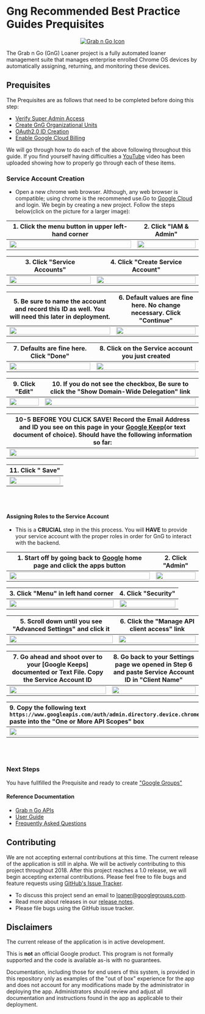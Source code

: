 <!-- mdformat off(GitHub header) -->
Gng Recommended Best Practice Guides Prequisites
======
<!-- mdformat on -->

<p align="center">
  <a href="#grabngo--">
    <img src="https://storage.googleapis.com/gngloaners/gnglogo.png" alt="Grab n Go Icon" />
  </a>
</p>

The Grab n Go (GnG) Loaner project is a fully automated loaner management suite
that manages enterprise enrolled Chrome OS devices by automatically assigning,
returning, and monitoring these devices.


## Prequisites

The Prequisites are as follows that need to be completed before doing this step: 
*	[Verify Super Admin Access](https://github.com/chromegng/ManualWalkthrough/tree/master/docs/deployment/prerequisites/verifysuperadminaccess)
*	[Create GnG Organizational Units](https://github.com/chromegng/ManualWalkthrough/tree/master/docs/deployment/prerequisites/organizationalunits)
*	[OAuth2.0 ID Creation](https://github.com/chromegng/ManualWalkthrough/tree/master/docs/deployment/prerequisites/oauthid)
*	[Enable Google Cloud Billing ](https://github.com/chromegng/ManualWalkthrough/tree/master/docs/deployment/prerequisites/billingaccountid)

We will go through how to do each of the above following throughout this guide. If you find yourself having difficulties a
[YouTube](google.com) video has been uploaded showing how to properly go through each of these items. 


### Service Account Creation 
*	Open a new chrome web browser. Although, any web browser is compatible;
using chrome is the recommened use.Go to [Google Cloud](https://console.cloud.google.com)
and login. We begin by creating a new project. Follow the 
steps below(click on the picture for a larger image):

**1.**	Click the menu button in upper left-hand corner       |**2.**  Click "IAM & Admin"
:-------------------------:|:-------------------------:
 <a href="https://storage.googleapis.com/gngloaner-compwalkt/Comprehensive%20Walkthrough/Service%20account%20creation/JPG/pic1.jpg"><img src="https://storage.googleapis.com/gngloaner-compwalkt/Comprehensive%20Walkthrough/Service%20account%20creation/JPG/pic1-50%25.jpg" style="width:100%"/></a> |  <a href="https://storage.googleapis.com/gngloaner-compwalkt/Comprehensive%20Walkthrough/Service%20account%20creation/JPG/pic2.jpg"><img src="https://storage.googleapis.com/gngloaner-compwalkt/Comprehensive%20Walkthrough/Service%20account%20creation/JPG/pic2-50%25.jpg" style="width:100%"/></a>
 
 
**3.**	Click "Service Accounts"        |**4.**  Click "Create Service Account"
:-------------------------:|:-------------------------:
<a href="https://storage.googleapis.com/gngloaner-compwalkt/Comprehensive%20Walkthrough/vmcreation/Installation/JPG/pic3.jpg"><img src="https://storage.googleapis.com/gngloaner-compwalkt/Comprehensive%20Walkthrough/Service%20account%20creation/JPG/pic3%4050%25.jpg" style="width:100%"/></a> |  <a href="https://storage.googleapis.com/gngloaner-compwalkt/Comprehensive%20Walkthrough/Service%20account%20creation/JPG/createAccount.jpg"><img src="https://storage.googleapis.com/gngloaner-compwalkt/Comprehensive%20Walkthrough/Service%20account%20creation/JPG/createAccount%4050%25.jpg" style="width:100%"/></a>


**5.**	Be sure to name the account and record this ID as well. You will need this later in deployment.        |**6.**  Default values are fine here. No change necessary. Click "Continue"
:-------------------------:|:-------------------------:
<a href="https://storage.googleapis.com/gngloaner-compwalkt/Comprehensive%20Walkthrough/Service%20account%20creation/JPG/pic5.jpg"><img src="https://storage.googleapis.com/gngloaner-compwalkt/Comprehensive%20Walkthrough/Service%20account%20creation/JPG/pic5%4050%25.jpg" style="width:100%"/></a> |  <a href="https://storage.googleapis.com/gngloaner-compwalkt/Comprehensive%20Walkthrough/Service%20account%20creation/JPG/pic6.jpg"><img src="https://storage.googleapis.com/gngloaner-compwalkt/Comprehensive%20Walkthrough/Service%20account%20creation/JPG/pic6%4050%25.jpg" style="width:100%"/></a>


**7.**	Defaults are fine here. Click "Done"         |**8.**  Click on the Service account you just created
:-------------------------:|:-------------------------:
<a href="https://storage.googleapis.com/gngloaner-compwalkt/Comprehensive%20Walkthrough/Service%20account%20creation/JPG/pic7.jpg"><img src="https://storage.googleapis.com/gngloaner-compwalkt/Comprehensive%20Walkthrough/Service%20account%20creation/JPG/pic7%4050%25.jpg" style="width:100%"/></a> |  <a href="https://storage.googleapis.com/gngloaner-compwalkt/Comprehensive%20Walkthrough/Service%20account%20creation/JPG/pic8.jpg"><img src="https://storage.googleapis.com/gngloaner-compwalkt/Comprehensive%20Walkthrough/Service%20account%20creation/JPG/pic8%4050%25.jpg" style="width:100%"/></a> 



**9.**	Click "Edit"         |**10.**  If you do not see the checkbox, Be sure to click the "Show Domain-Wide Delegation" link
:-------------------------:|:-------------------------:
<a href="https://storage.googleapis.com/gngloaner-compwalkt/Comprehensive%20Walkthrough/Service%20account%20creation/JPG/pic9.jpg"><img src="https://storage.googleapis.com/gngloaner-compwalkt/Comprehensive%20Walkthrough/Service%20account%20creation/JPG/pic9%4050%25.jpg" style="width:100%"/></a> |  <a href="https://storage.googleapis.com/gngloaner-compwalkt/Comprehensive%20Walkthrough/Service%20account%20creation/JPG/pic10.jpg"><img src="https://storage.googleapis.com/gngloaner-compwalkt/Comprehensive%20Walkthrough/Service%20account%20creation/JPG/pic10%4050%25.jpg" style="width:100%"/></a> 



**10-5**	**BEFORE YOU CLICK SAVE!** Record the Email Address and ID  you see on this page in your [Google Keep](https://keep.google.com/u/0/)(or text document of choice). Should have the following information so far:   |
:-------------------------:|
<a href="https://storage.googleapis.com/gngloaner-compwalkt/Comprehensive%20Walkthrough/Service%20account%20creation/JPG/RolesAddition/pic7.jpg"><img src="https://storage.googleapis.com/gngloaner-compwalkt/Comprehensive%20Walkthrough/Service%20account%20creation/JPG/RolesAddition/pic7.jpg" style="width:100%"/></a> | 



**11.**	Click " Save"        |
:-------------------------:|
<a href="https://storage.googleapis.com/gngloaner-compwalkt/Comprehensive%20Walkthrough/Service%20account%20creation/JPG/pic11.jpg"><img src="https://storage.googleapis.com/gngloaner-compwalkt/Comprehensive%20Walkthrough/Service%20account%20creation/JPG/pic11.jpg" style="width:100%"/></a> | 

<br></br>
#### Assigning Roles to the Service Account 
*	This is a **CRUCIAL** step in the this process. You will **HAVE** to provide your service 
account with the proper roles in order for GnG to interact with the backend. 

**1.**	Start off by going back to [Google](https://Google.com) home page and click the apps button      |**2.**  Click "Admin"
:-------------------------:|:-------------------------:
 <a href="https://storage.googleapis.com/gngloaner-compwalkt/Comprehensive%20Walkthrough/Service%20account%20creation/JPG/RolesAddition/pic1.jpg"><img src="https://storage.googleapis.com/gngloaner-compwalkt/Comprehensive%20Walkthrough/Service%20account%20creation/JPG/RolesAddition/pic1%10%4050%25.jpg" style="width:100%"/></a> |  <a href="https://storage.googleapis.com/gngloaner-compwalkt/Comprehensive%20Walkthrough/Service%20account%20creation/JPG/RolesAddition/pic2.jpg"><img src="https://storage.googleapis.com/gngloaner-compwalkt/Comprehensive%20Walkthrough/Service%20account%20creation/JPG/RolesAddition/pic2%20%4050%25.jpg" style="width:100%"/></a>
 
 
**3.**	Click "Menu" in left hand corner        |**4.**  Click "Security"
:-------------------------:|:-------------------------:
<a href="https://storage.googleapis.com/gngloaner-compwalkt/Comprehensive%20Walkthrough/Service%20account%20creation/JPG/RolesAddition/pic3.jpg"><img src="https://storage.googleapis.com/gngloaner-compwalkt/Comprehensive%20Walkthrough/Service%20account%20creation/JPG/RolesAddition/pic3%4050%25.jpg" style="width:100%"/></a> |  <a href="https://storage.googleapis.com/gngloaner-compwalkt/Comprehensive%20Walkthrough/Service%20account%20creation/JPG/RolesAddition/pic4.jpg"><img src="https://storage.googleapis.com/gngloaner-compwalkt/Comprehensive%20Walkthrough/Service%20account%20creation/JPG/RolesAddition/pic4%4050%25.jpg" style="width:100%"/></a>


**5.**	Scroll down until you see **"Advanced Settings"**  and click it      |**6.**  Click the **"Manage API client access"** link 
:-------------------------:|:-------------------------:
<a href="https://storage.googleapis.com/gngloaner-compwalkt/Comprehensive%20Walkthrough/Service%20account%20creation/JPG/RolesAddition/pic5.jpg"><img src="https://storage.googleapis.com/gngloaner-compwalkt/Comprehensive%20Walkthrough/Service%20account%20creation/JPG/RolesAddition/pic5%4050%25.jpg" style="width:100%"/></a> |  <a href="https://storage.googleapis.com/gngloaner-compwalkt/Comprehensive%20Walkthrough/Service%20account%20creation/JPG/RolesAddition/pic6.jpg"><img src="https://storage.googleapis.com/gngloaner-compwalkt/Comprehensive%20Walkthrough/Service%20account%20creation/JPG/RolesAddition/pic6%4050%25.jpg" style="width:100%"/></a>


**7.**	Go ahead and shoot over to your [Google Keeps] documented or Text File. Copy the Service Account ID          |**8.**  Go back to your Settings page we opened in Step 6 and paste Service Account ID in "Client Name"
:-------------------------:|:-------------------------:
<a href="https://storage.googleapis.com/gngloaner-compwalkt/Comprehensive%20Walkthrough/Service%20account%20creation/JPG/RolesAddition/pic7.jpg"><img src="https://storage.googleapis.com/gngloaner-compwalkt/Comprehensive%20Walkthrough/Service%20account%20creation/JPG/RolesAddition/pic7%4050%25.jpg" style="width:100%"/></a> |  <a href="https://storage.googleapis.com/gngloaner-compwalkt/Comprehensive%20Walkthrough/Service%20account%20creation/JPG/RolesAddition/pic8.jpg"><img src="https://storage.googleapis.com/gngloaner-compwalkt/Comprehensive%20Walkthrough/Service%20account%20creation/JPG/RolesAddition/pic8%4050%25.jpg" style="width:100%"/></a> 

**9.**	Copy the following text <br> `https://www.googleapis.com/auth/admin.directory.device.chromeos,https://www.googleapis.com/auth/admin.directory.group.member.readonly,https://www.googleapis.com/auth/admin.directory.orgunit,https://www.googleapis.com/auth/admin.directory.user.readonly,`   <br> paste into the **"One or More API Scopes"** box     |**10.**  Click **"Authorize"**
:-------------------------|:-------------------------:
<a href="https://storage.googleapis.com/gngloaner-compwalkt/Comprehensive%20Walkthrough/Service%20account%20creation/JPG/RolesAddition/pic9.jpg"><img src="https://storage.googleapis.com/gngloaner-compwalkt/Comprehensive%20Walkthrough/Service%20account%20creation/JPG/RolesAddition/pic9%4050%25.jpg" style="width:100%"/></a> |  <a href="https://storage.googleapis.com/gngloaner-compwalkt/Comprehensive%20Walkthrough/Service%20account%20creation/JPG/RolesAddition/pic10.jpg"><img src="https://storage.googleapis.com/gngloaner-compwalkt/Comprehensive%20Walkthrough/Service%20account%20creation/JPG/RolesAddition/pic10%4050%25.jpg" style="width:100%"/></a> 



<br></br>
### Next Steps
You have fullfilled the Prequisite and ready to create ["Google Groups"](https://github.com/chromegng/ManualWalkthrough/tree/master/docs/deployment/prerequisites/googlegroupcreation)



#### Reference Documentation

-   [Grab n Go APIs](docs/gng_apis.md)
-   [User Guide](docs/user_guide.md)
-   [Frequently Asked
    Questions](docs/faq.md)

## Contributing

We are not accepting external contributions at this time. The current release of
the application is still in alpha. We will be actively contributing to this
project throughout 2018. After this project reaches a 1.0 release, we will begin
accepting external contributions. Please feel free to file bugs and feature
requests using [GitHub's Issue
Tracker](https://github.com/google/loaner/issues).

* To discuss this project send an email to loaner@googlegroups.com.
* Read more about releases in our [release notes](docs/release_notes.md).
* Please file bugs using the GitHub issue tracker.


## Disclaimers

The current release of the application is in active development.

This is **not** an official Google product. This program is not formally
supported and the code is available as-is with no guarantees.

Documentation, including those for end users of this system, is provided in this
repository only as examples of the "out of box" experience for the app and does
not account for any modifications made by the administrator in deploying the
app. Administrators should review and adjust all documentation and instructions
found in the app as applicable to their deployment.

